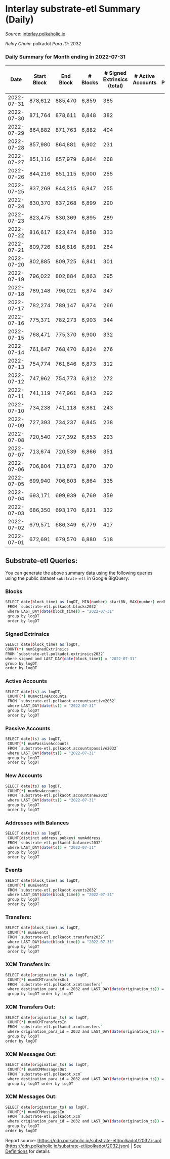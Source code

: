 # Interlay substrate-etl Summary (Daily)

_Source_: [interlay.polkaholic.io](https://interlay.polkaholic.io)

*Relay Chain*: polkadot
*Para ID*: 2032



### Daily Summary for Month ending in 2022-07-31


| Date | Start Block | End Block | # Blocks | # Signed Extrinsics (total) | # Active Accounts | # Passive | # New | # Addresses with Balances | # Events | # Transfers | # XCM Transfers In | # XCM Transfers Out | # XCM In | # XCM Out | Issues | 
| ---- | ----------- | --------- | -------- | --------------------------- | ----------------- | --------- | ----- | ------------------------- | -------- | ----------- | ------------------ | ------------------- | -------- | --------- | ------ |
| 2022-07-31 | 878,612 | 885,470 | 6,859 | 385 |  |  |  | 8,289 | 43,226 | 165 ($7,907.92) |   |   |  |  |  |
| 2022-07-30 | 871,764 | 878,611 | 6,848 | 382 |  |  |  | 8,268 | 43,258 | 170 ($2,299.83) | 1 ($97.08) | 4 ($99.24) |  |  |  |
| 2022-07-29 | 864,882 | 871,763 | 6,882 | 404 |  |  |  | 8,253 | 42,791 | 176 ($4,683.90) | 4 ($1,597.05) | 3 ($5.48) |  |  |  |
| 2022-07-28 | 857,980 | 864,881 | 6,902 | 231 |  |  |  | 8,227 | 35,916 | 165 ($3,389.54) | 1 ($0.02) | 2 ($0.04) |  |  |  |
| 2022-07-27 | 851,116 | 857,979 | 6,864 | 268 |  |  |  | 8,204 | 36,004 | 195 ($10,567.10) | 1 ($0.01) | 2 ($9.46) |  |  |  |
| 2022-07-26 | 844,216 | 851,115 | 6,900 | 255 |  |  |  | 8,176 | 36,177 | 211 ($16,380.51) | 1 ($0.0095) | 1 ($0.01) |  |  |  |
| 2022-07-25 | 837,269 | 844,215 | 6,947 | 255 |  |  |  | 8,130 | 36,239 | 154 ($17,261.13) |   | 2 ($9.41) |  |  |  |
| 2022-07-24 | 830,370 | 837,268 | 6,899 | 290 |  |  |  | 8,117 | 36,391 | 212 ($77,021.05) |   | 2 ($45.14) |  |  |  |
| 2022-07-23 | 823,475 | 830,369 | 6,895 | 289 |  |  |  | 8,075 | 36,318 | 210 ($43,411.86) |   |   |  |  |  |
| 2022-07-22 | 816,617 | 823,474 | 6,858 | 333 |  |  |  | 8,046 | 36,385 | 230 ($21,653.55) | 1 (-) | 4 ($80.06) |  |  |  |
| 2022-07-21 | 809,726 | 816,616 | 6,891 | 264 |  |  |  | 8,008 | 36,157 | 173 ($37,935.62) | 1 ($0.00794) | 1 ($0.00726) |  |  |  |
| 2022-07-20 | 802,885 | 809,725 | 6,841 | 301 |  |  |  | 7,981 | 36,169 | 221 ($19,529.45) |   |   |  |  |  |
| 2022-07-19 | 796,022 | 802,884 | 6,863 | 295 |  |  |  | 7,941 | 36,196 | 204 ($21,155.36) | 3 ($0.10) | 2 ($0.08) |  |  |  |
| 2022-07-18 | 789,148 | 796,021 | 6,874 | 347 |  |  |  | 7,912 | 36,439 | 244 ($23,086.22) | 3 ($0.12) | 3 ($0.12) |  |  |  |
| 2022-07-17 | 782,274 | 789,147 | 6,874 | 266 |  |  |  | 7,888 | 36,099 | 186 ($18,071.63) |   |   |  |  |  |
| 2022-07-16 | 775,371 | 782,273 | 6,903 | 344 |  |  |  | 7,855 | 36,593 | 247 ($35,323.42) |   |   |  |  |  |
| 2022-07-15 | 768,471 | 775,370 | 6,900 | 332 |  |  |  | 7,816 | 36,540 | 234 ($223,587.21) | 1 ($0.00264) | 1 ($0.00531) |  |  |  |
| 2022-07-14 | 761,647 | 768,470 | 6,824 | 276 |  |  |  | 7,774 | 35,914 | 165 ($6,955.79) |   |   |  |  |  |
| 2022-07-13 | 754,774 | 761,646 | 6,873 | 312 |  |  |  | 7,756 | 36,288 | 189 ($33,397.25) |   |   |  |  |  |
| 2022-07-12 | 747,962 | 754,773 | 6,812 | 272 |  |  |  | 7,725 | 35,841 | 187 ($79,312.92) |   |   |  |  |  |
| 2022-07-11 | 741,119 | 747,961 | 6,843 | 292 |  |  |  | 7,697 | 36,468 | 287 ($31,014.60) |   |   |  |  |  |
| 2022-07-10 | 734,238 | 741,118 | 6,881 | 243 |  |  |  | 7,623 | 36,156 | 121 ($1,351.81) |   |   |  |  |  |
| 2022-07-09 | 727,393 | 734,237 | 6,845 | 238 |  |  |  | 7,618 | 35,625 | 140 ($15,096.75) |   |   |  |  |  |
| 2022-07-08 | 720,540 | 727,392 | 6,853 | 293 |  |  |  | 7,608 | 36,052 | 184 ($29,058.05) |   |   |  |  |  |
| 2022-07-07 | 713,674 | 720,539 | 6,866 | 351 |  |  |  | 7,588 | 36,593 | 262 ($53,291.77) |   |   |  |  |  |
| 2022-07-06 | 706,804 | 713,673 | 6,870 | 370 |  |  |  | 7,542 | 36,760 | 265 ($140,077.79) |   |   |  |  |  |
| 2022-07-05 | 699,940 | 706,803 | 6,864 | 335 |  |  |  | 7,492 | 36,669 | 250 ($312,111.87) |   |   |  |  |  |
| 2022-07-04 | 693,171 | 699,939 | 6,769 | 359 |  |  |  | 7,438 | 36,397 | 294 ($103,834.85) |   |   |  |  |  |
| 2022-07-03 | 686,350 | 693,170 | 6,821 | 332 |  |  |  | 7,359 | 36,064 | 191 ($67,955.08) |   |   |  |  |  |
| 2022-07-02 | 679,571 | 686,349 | 6,779 | 417 |  |  |  | 7,333 | 36,764 | 312 ($226,903.71) |   |   |  |  |  |
| 2022-07-01 | 672,691 | 679,570 | 6,880 | 518 |  |  |  | 7,263 | 37,859 | 395 ($83,165.79) |   |   |  |  |  |

## Substrate-etl Queries:
You can generate the above summary data using the following queries using the public dataset `substrate-etl` in Google BigQuery:

### Blocks
```bash
SELECT date(block_time) as logDT, MIN(number) startBN, MAX(number) endBN, COUNT(*) numBlocks 
 FROM `substrate-etl.polkadot.blocks2032`  
 where LAST_DAY(date(block_time)) = "2022-07-31" 
 group by logDT 
 order by logDT
```

### Signed Extrinsics
```bash
SELECT date(block_time) as logDT, 
COUNT(*) numSignedExtrinsics 
FROM `substrate-etl.polkadot.extrinsics2032`  
where signed and LAST_DAY(date(block_time)) = "2022-07-31" 
group by logDT 
order by logDT
```

### Active Accounts
```bash
SELECT date(ts) as logDT, 
 COUNT(*) numActiveAccounts 
 FROM `substrate-etl.polkadot.accountsactive2032` 
 where LAST_DAY(date(ts)) = "2022-07-31" 
 group by logDT 
 order by logDT
```

### Passive Accounts
```bash
SELECT date(ts) as logDT, 
 COUNT(*) numPassiveAccounts 
 FROM `substrate-etl.polkadot.accountspassive2032` 
 where LAST_DAY(date(ts)) = "2022-07-31" 
 group by logDT 
 order by logDT
```

### New Accounts
```bash
SELECT date(ts) as logDT, 
 COUNT(*) numNewAccounts 
 FROM `substrate-etl.polkadot.accountsnew2032` 
 where LAST_DAY(date(ts)) = "2022-07-31" 
 group by logDT
 order by logDT
```

### Addresses with Balances
```bash
SELECT date(ts) as logDT,
 COUNT(distinct address_pubkey) numAddress 
 FROM `substrate-etl.polkadot.balances2032` 
 where LAST_DAY(date(ts)) = "2022-07-31" 
 group by logDT 
 order by logDT
```

### Events
```bash
SELECT date(block_time) as logDT, 
 COUNT(*) numEvents 
 FROM `substrate-etl.polkadot.events2032` 
 where LAST_DAY(date(block_time)) = "2022-07-31" 
 group by logDT 
 order by logDT
```

### Transfers:
```bash
SELECT date(block_time) as logDT, 
 COUNT(*) numEvents 
 FROM `substrate-etl.polkadot.transfers2032` 
 where LAST_DAY(date(block_time)) = "2022-07-31" 
 group by logDT 
 order by logDT
```

### XCM Transfers In:
```bash
SELECT date(origination_ts) as logDT, 
 COUNT(*) numXCMTransfersOut 
 FROM `substrate-etl.polkadot.xcmtransfers` 
 where destination_para_id = 2032 and LAST_DAY(date(origination_ts)) = "2022-07-31" 
 group by logDT order by logDT
```

### XCM Transfers Out:
```bash
SELECT date(origination_ts) as logDT, 
 COUNT(*) numXCMTransfersIn 
 FROM `substrate-etl.polkadot.xcmtransfers` 
 where origination_para_id = 2032 and LAST_DAY(date(origination_ts)) = "2022-07-31" 
 group by logDT 
order by logDT
```

### XCM Messages Out:
```bash
SELECT date(origination_ts) as logDT, 
 COUNT(*) numXCMMessagesOut 
 FROM `substrate-etl.polkadot.xcm` 
 where destination_para_id = 2032 and LAST_DAY(date(origination_ts)) = "2022-07-31" 
 group by logDT order by logDT
```

### XCM Messages Out:
```bash
SELECT date(origination_ts) as logDT, 
 COUNT(*) numXCMMessagesIn 
 FROM `substrate-etl.polkadot.xcm` 
 where origination_para_id = 2032 and LAST_DAY(date(origination_ts)) = "2022-07-31" 
 group by logDT 
order by logDT
```


Report source: [https://cdn.polkaholic.io/substrate-etl/polkadot/2032.json](https://cdn.polkaholic.io/substrate-etl/polkadot/2032.json) | See [Definitions](/DEFINITIONS.md) for details
